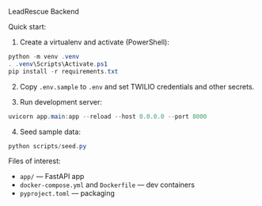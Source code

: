 LeadRescue Backend

Quick start:

1) Create a virtualenv and activate (PowerShell):

```powershell
python -m venv .venv
. .venv\Scripts\Activate.ps1
pip install -r requirements.txt
```

2) Copy `.env.sample` to `.env` and set TWILIO credentials and other secrets.

3) Run development server:

```powershell
uvicorn app.main:app --reload --host 0.0.0.0 --port 8000
```

4) Seed sample data:

```powershell
python scripts/seed.py
```

Files of interest:
- `app/` — FastAPI app
- `docker-compose.yml` and `Dockerfile` — dev containers
- `pyproject.toml` — packaging

